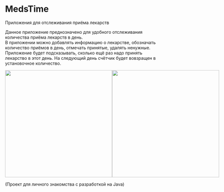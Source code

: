 # MedsTime
Приложения для отслеживания приёма лекарств

Данное приложение преднозначено для удобного отслеживания количества приёма лекарств в день.  
В приложении можно добавлять информацию о лекарстве, обозначать количество приёмов в день, отмечать принятые, удалять ненужные.
Приложение будет подсказывать, сколько ещё раз надо принять лекарство в этот день.
На следующий день счётчик будет вовзращен в установочное количество.


<div style="display: flex;">
  <img src="https://user-images.githubusercontent.com/54963637/215250382-fd8c40dd-a04c-42d8-83db-b3152558288a.jpg" style="flex: 1;" width="350"  >
  <img src="https://user-images.githubusercontent.com/54963637/215250378-a09fe333-23a7-4bd3-b9a2-901a20ca5157.jpg" style="flex: 1;" width="350"  >
</div>


(Проект для личного знакомства с разработкой на Java)
